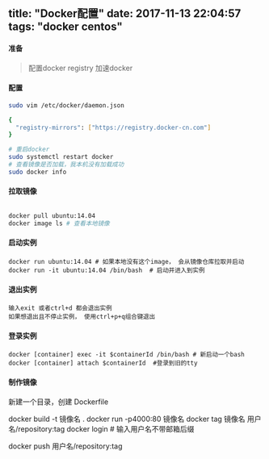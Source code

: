 title: "Docker配置"
date: 2017-11-13 22:04:57
tags: "docker centos"
---


#### 准备

> 配置docker registry 加速docker

#### 配置

```sh 
sudo vim /etc/docker/daemon.json

{
  "registry-mirrors": ["https://registry.docker-cn.com"]
}

# 重启docker
sudo systemctl restart docker
# 查看镜像是否加载，我本机没有加载成功
sudo docker info

```

#### 拉取镜像

``` sh

docker pull ubuntu:14.04
docker image ls # 查看本地镜像

```

#### 启动实例

```
docker run ubuntu:14.04 # 如果本地没有这个image， 会从镜像仓库拉取并启动
docker run -it ubuntu:14.04 /bin/bash  # 启动并进入到实例

```

#### 退出实例
```
输入exit 或者ctrl+d 都会退出实例
如果想退出且不停止实例， 使用ctrl+p+q组合键退出
```

#### 登录实例

```
docker [container] exec -it $containerId /bin/bash # 新启动一个bash
docker [container] attach $containerId  #登录到旧的tty
```

#### 制作镜像 
新建一个目录，创建 Dockerfile

docker build -t 镜像名 .
docker run -p4000:80 镜像名
docker tag 镜像名 用户名/repository:tag
docker login # 输入用户名不带邮箱后缀

docker push 用户名/repository:tag
